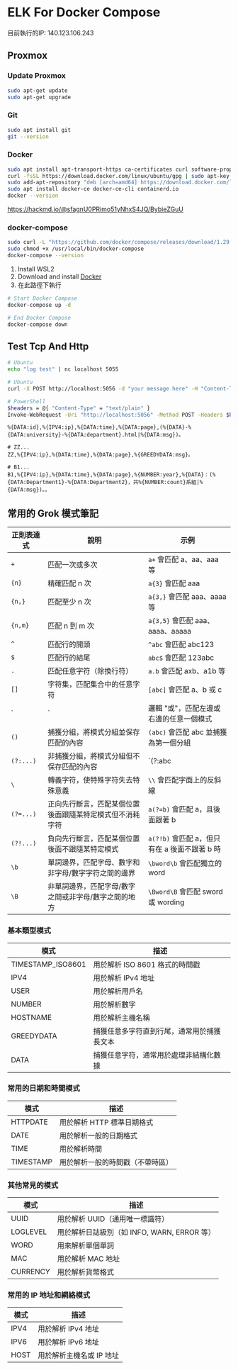 ELK For Docker Compose
======================

目前執行的IP: 140.123.106.243

Proxmox
-------

### Update Proxmox
```bash
sudo apt-get update
sudo apt-get upgrade
```

### Git
```bash
sudo apt install git
git --version
```

### Docker
```bash
sudo apt install apt-transport-https ca-certificates curl software-properties-common
curl -fsSL https://download.docker.com/linux/ubuntu/gpg | sudo apt-key add -
sudo add-apt-repository "deb [arch=amd64] https://download.docker.com/linux/ubuntu $(lsb_release -cs) stable"
sudo apt install docker-ce docker-ce-cli containerd.io
docker --version
```
https://hackmd.io/@sfagnU0PRimo51yNhxS4JQ/BybieZGuU

### docker-compose
```bash
sudo curl -L "https://github.com/docker/compose/releases/download/1.29.2/docker-compose-$(uname -s)-$(uname -m)" -o /usr/local/bin/docker-compose
sudo chmod +x /usr/local/bin/docker-compose
docker-compose --version
```


1. Install WSL2
1. Download and install [Docker](https://docs.docker.com/install/)
1. 在此路徑下執行
```bash
# Start Docker Compose
docker-compose up -d

# End Docker Compose
docker-compose down
```

Test Tcp And Http
-----------------
```bash
# Ubuntu
echo "log test" | nc localhost 5055

# Ubuntu
curl -X POST http://localhost:5056 -d "your message here" -H "Content-Type: text/plain"

# PowerShell
$headers = @{ "Content-Type" = "text/plain" }
Invoke-WebRequest -Uri "http://localhost:5056" -Method POST -Headers $headers -Body "your message here"

```

```shell
%{DATA:id},%{IPV4:ip},%{DATA:time},%{DATA:page},(%{DATA}-%{DATA:university}-%{DATA:department}.html|%{DATA:msg})。

# ZZ...
ZZ,%{IPV4:ip},%{DATA:time},%{DATA:page},%{GREEDYDATA:msg}。

# B1...
B1,%{IPV4:ip},%{DATA:time},%{DATA:page},%{NUMBER:year},%{DATA}：(%{DATA:Department1}-%{DATA:Department2}，共%{NUMBER:count}系組|%{DATA:msg})。。
```
常用的 Grok 模式筆記
-------------------
| 正則表達式     | 說明                                                       | 示例                       |
|----------------|------------------------------------------------------------|----------------------------|
| `+`            | 匹配一次或多次                                             | `a+` 會匹配 a、aa、aaa 等     |
| `{n}`          | 精確匹配 n 次                                              | `a{3}` 會匹配 aaa          |
| `{n,}`         | 匹配至少 n 次                                              | `a{3,}` 會匹配 aaa、aaaa 等  |
| `{n,m}`        | 匹配 n 到 m 次                                            | `a{3,5}` 會匹配 aaa、aaaa、aaaaa |
| `^`            | 匹配行的開頭                                               | `^abc` 會匹配 abc123        |
| `$`            | 匹配行的結尾                                               | `abc$` 會匹配 123abc        |
| `.`            | 匹配任意字符（除換行符）                                   | `a.b` 會匹配 axb、a1b 等     |
| `[]`           | 字符集，匹配集合中的任意字符                              | `[abc]` 會匹配 a、b 或 c    |
| `|`            | 邏輯 "或"，匹配左邊或右邊的任意一個模式                  | `abc|def` 會匹配 abc 或 def |
| `()`           | 捕獲分組，將模式分組並保存匹配的內容                      | `(abc)` 會匹配 abc 並捕獲為第一個分組 |
| `(?:...)`      | 非捕獲分組，將模式分組但不保存匹配的內容                 | `(?:abc|def)` 會匹配 abc 或 def，但不會捕獲它們 |
| `\`            | 轉義字符，使特殊字符失去特殊意義                          | `\\` 會匹配字面上的反斜線    |
| `(?=...)`      | 正向先行斷言，匹配某個位置後面跟隨某特定模式但不消耗字符  | `a(?=b)` 會匹配 a，且後面跟著 b |
| `(?!...)`      | 負向先行斷言，匹配某個位置後面不跟隨某特定模式            | `a(?!b)` 會匹配 a，但只有在 a 後面不跟著 b 時 |
| `\b`           | 單詞邊界，匹配字母、數字和非字母/數字字符之間的邊界      | `\bword\b` 會匹配獨立的 word |
| `\B`           | 非單詞邊界，匹配字母/數字之間或非字母/數字之間的地方     | `\Bword\B` 會匹配 sword 或 wording |


### 基本類型模式

| 模式             | 描述                            |
|------------------|---------------------------------|
| TIMESTAMP_ISO8601 | 用於解析 ISO 8601 格式的時間戳  |
| IPV4             | 用於解析 IPv4 地址              |
| USER             | 用於解析用戶名                  |
| NUMBER           | 用於解析數字                    |
| HOSTNAME         | 用於解析主機名稱                |
| GREEDYDATA       | 捕獲任意多字符直到行尾，通常用於捕獲長文本 |
| DATA             | 捕獲任意字符，通常用於處理非結構化數據 |

### 常用的日期和時間模式

| 模式        | 描述                            |
|-------------|---------------------------------|
| HTTPDATE    | 用於解析 HTTP 標準日期格式      |
| DATE        | 用於解析一般的日期格式          |
| TIME        | 用於解析時間                    |
| TIMESTAMP   | 用於解析一般的時間戳（不帶時區）|

### 其他常見的模式

| 模式      | 描述                               |
|-----------|------------------------------------|
| UUID      | 用於解析 UUID（通用唯一標識符）    |
| LOGLEVEL  | 用於解析日誌級別（如 INFO, WARN, ERROR 等） |
| WORD      | 用來解析單個單詞                   |
| MAC       | 用於解析 MAC 地址                  |
| CURRENCY  | 用於解析貨幣格式                   |

### 常用的 IP 地址和網絡模式

| 模式     | 描述                          |
|----------|-------------------------------|
| IPV4     | 用於解析 IPv4 地址             |
| IPV6     | 用於解析 IPv6 地址             |
| HOST     | 用於解析主機名或 IP 地址       |

